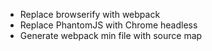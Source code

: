 - Replace browserify with webpack
- Replace PhantomJS with Chrome headless
- Generate webpack min file with source map
